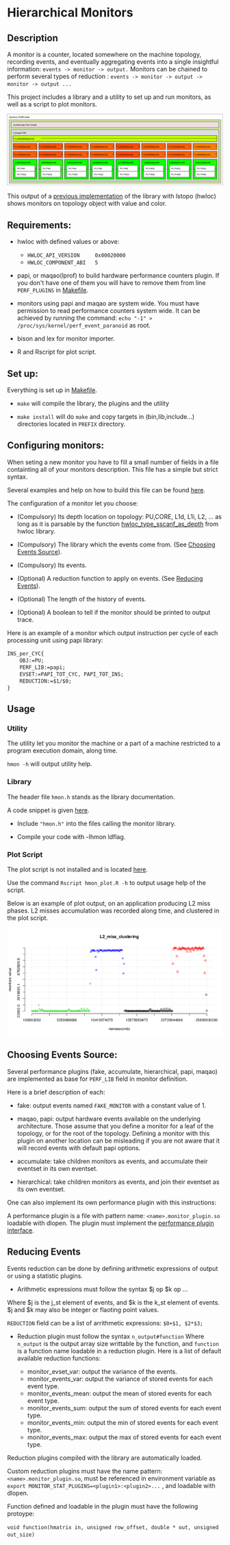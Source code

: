 # Hierarchical Monitors

## Description

A monitor is a counter, located somewhere on the machine topology, recording events, and eventually aggregating 
events into a single insightful information: `events -> monitor -> output.`
Monitors can be chained to perform several types of reduction : `events -> monitor -> output -> monitor -> output ...`

This project includes a library and a utility to set up and run monitors, as well as a script to plot monitors.

![](E5-2650.png?raw=true)

This output of a [previous implementation](https://github.com/NicolasDenoyelle/dynamic_lstopo) of the library with lstopo (hwloc) shows monitors on topology object with value and color.

## Requirements:

* hwloc with defined values or above: 
  * `HWLOC_API_VERSION     0x00020000`
  * `HWLOC_COMPONENT_ABI   5`
* papi, or maqao(lprof) to build hardware performance counters plugin.
If you don't have one of them you will have to remove them from line `PERF_PLUGINS` in [Makefile](./src/Makefile).

* monitors using papi and maqao are system wide.
You must have permission to read performance counters system wide. 
It can be achieved by running the command: `echo "-1" > /proc/sys/kernel/perf_event_paranoid` as root.

* bison and lex for monitor importer.

* R and Rscript for plot script.

## Set up:

Everything is set up in [Makefile](./src/Makefile).

* `make` will compile the library, the plugins and the utility

* `make install` will do `make` and copy targets in (bin,lib,include...) directories located in `PREFIX` directory.

## Configuring monitors:

When seting a new monitor you have to fill a small number of fields in a file containting all of your monitors description.
This file has a simple but strict syntax.

Several examples and help on how to build this file can be found [here](./example/example_monitor).


The configuration of a monitor let you choose: 
* (Compulsory) Its depth location on topology: PU,CORE, L1d, L1i, L2, ...
  as long as it is parsable by the function [hwloc_type_sscanf_as_depth](https://github.com/open-mpi/hwloc/blob/master/hwloc/traversal.c#L320) from hwloc library.

* (Compulsory) The library which the events come from. (See [Choosing Events Source](#choosing-events-source)).

* (Compulsory) Its events.

* (Optional) A reduction function to apply on events. (See [Reducing Events](#reducing-events)).

* (Optional) The length of the history of events.

* (Optional) A boolean to tell if the monitor should be printed to output trace.

Here is an example of a monitor which output instruction per cycle of each processing unit using papi library:

```
INS_per_CYC{
	OBJ:=PU;
	PERF_LIB:=papi;	
	EVSET:=PAPI_TOT_CYC, PAPI_TOT_INS;
	REDUCTION:=$1/$0;
}
```
## Usage

### Utility
The utility let you monitor the machine or a part of a machine restricted to a program execution domain, along time.

`hmon -h` will output utility help.

### Library
The header file `hmon.h` stands as the library documentation.

A code snippet is given [here](example/test.c).

* Include `"hmon.h"` into the files calling the monitor library.

* Compile your code with -lhmon ldflag.

### Plot Script

The plot script is not installed and is located [here](utils/hmon_plot.R).

Use the command `Rscript hmon_plot.R -h` to output usage help of the script.

Below is an example of plot output, on an application producing L2 miss phases.
L2 misses accumulation was recorded along time, and clustered in the plot script.

![](./utils/L2_miss.out.png?raw=true)

## Choosing Events Source:

Several performance plugins (fake, accumulate, hierarchical, papi, maqao) are implemented as base for `PERF_LIB` field in monitor
definition.

Here is a brief description of each:

* fake: output events named `FAKE_MONITOR` with a constant value of 1.

* maqao, papi: output hardware events available on the underlying architecture. Those assume that you define a monitor for a leaf
  of the topology, or for the root of the topology. Defining a monitor with this plugin on another location can
  be misleading if you are not aware that it will record events with default papi options.

* accumulate: take children monitors as events, and accumulate their eventset in its own eventset.

* hierarchical: take children monitors as events, and join their eventset as its own eventset.

One can also implement its own performance plugin with this instructions:

A performance plugin is a file with pattern name: `<name>.monitor_plugin.so` loadable with dlopen.
The plugin must implement the [performance plugin interface](./src/plugins/performance_interface.h).

## Reducing Events
Events reduction can be done by defining arithmetic expressions of output or using a statistic plugins.

* Arithmetic expressions must follow the syntax $j op $k op ...

Where $j is the j_st element of events, and $k is the k_st element of events.
$j and $k may also be integer or flaoting point values.

`REDUCTION` field can be a list of arrithmetic expressions: `$0+$1, $2*$3;`

* Reduction plugin must follow the syntax `n_output#function`
Where `n_output` is the output array size writtable by the function, and `function` is a function name loadable in a reduction plugin. Here is a list of default available reduction functions:

  * monitor_evset_var: output the variance of the events.
  * monitor_events_var: output the variance of stored events for each event type.
  * monitor_events_mean: output the mean of stored events for each event type.
  * monitor_events_sum: output the sum of stored events for each event type.
  * monitor_events_min: output the min of stored events for each event type.
  * monitor_events_max: output the max of stored events for each event type.

Reduction plugins compiled with the library are automatically loaded.

Custom reduction plugins must have the name pattern: `<name>.monitor_plugin.so`,
must be referenced in environment variable as `export MONITOR_STAT_PLUGINS=<plugin1>:<plugin2>...` ,
and loadable with dlopen.

Function defined and loadable in the plugin must have the following protoype:

`void function(hmatrix in, unsigned row_offset, double * out, unsigned out_size)`

